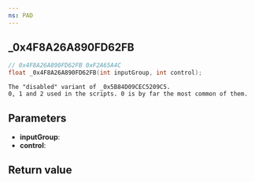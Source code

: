 ```yaml
---
ns: PAD
---
```

## _0x4F8A26A890FD62FB

```c
// 0x4F8A26A890FD62FB 0xF2A65A4C
float _0x4F8A26A890FD62FB(int inputGroup, int control);
```

```
The "disabled" variant of _0x5B84D09CEC5209C5.  
0, 1 and 2 used in the scripts. 0 is by far the most common of them.  
```

## Parameters
* **inputGroup**: 
* **control**: 

## Return value
